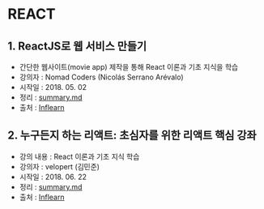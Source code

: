 # REACT 

## 1. ReactJS로 웹 서비스 만들기
- 간단한 웹사이트(movie app) 제작을 통해 React 이론과 기초 지식을 학습
- 강의자 : Nomad Coders (Nicolás Serrano Arévalo)
- 시작일 : 2018. 05. 02 
- 정리 : [summary.md](./movieApp_nomadCoders/summary.md)
- 출처 : [Inflearn](https://www.inflearn.com/course/reactjs-web/)

## 2. 누구든지 하는 리액트: 초심자를 위한 리액트 핵심 강좌
- 강의 내용 : React 이론과 기초 지식 학습
- 강의자 : velopert (김민준)
- 시작일 : 2018. 06. 22 
- 정리 : [summary.md](./forBeginner_velopert/summary.md)
- 출처 : [Inflearn](https://www.inflearn.com/course/react-velopert/)